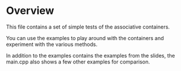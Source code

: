 Overview
========

This file contains a set of simple tests of the associative containers.

You can use the examples to play around with the containers and experiment with the various methods.

In addition to the examples contains the examples from the slides, the main.cpp also shows a few other examples for comparison.

